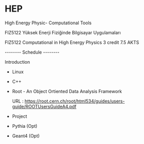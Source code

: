 # HEP
High Energy Physic- Computational Tools

FIZ5122		Yüksek Enerji Fiziğinde Bilgisayar Uygulamaları

FIZ5122	  Computational in High Energy Physics	          3 credit	7.5 AKTS		

-------- Schedule --------

Introduction

   * Linux

   * C++

   * Root - An Object Ortiented Data Analysis Framework

      URL : https://root.cern.ch/root/html534/guides/users-guide/ROOTUsersGuideA4.pdf

   *  Project

  *  Pythia (Opt)

  * Geant4 (Opt)
